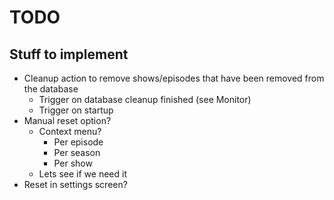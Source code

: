 # TODO

## Stuff to implement

* Cleanup action to remove shows/episodes that have been removed from the database
  * Trigger on database cleanup finished (see Monitor)
  * Trigger on startup
* Manual reset option?
  * Context menu?
    * Per episode
    * Per season
    * Per show
  * Lets see if we need it
* Reset in settings screen?
